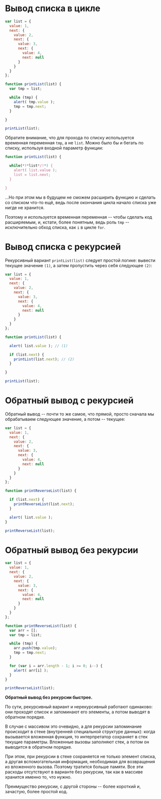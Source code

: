 # Вывод списка в цикле

```js run
var list = {
  value: 1,
  next: {
    value: 2,
    next: {
      value: 3,
      next: {
        value: 4,
        next: null
      }
    }
  }
};

function printList(list) {
  var tmp = list;

  while (tmp) {
    alert( tmp.value );
    tmp = tmp.next;
  }

}

printList(list);
```

Обратите внимание, что для прохода по списку используется временная переменная `tmp`, а не `list`. Можно было бы и бегать по списку, используя входной параметр функции:

```js
function printList(list) {

  while(*!*list*/!*) {
    alert( list.value );
    list = list.next;
  }

}
```

...Но при этом мы в будущем не сможем расширить функцию и сделать со списком что-то ещё, ведь после окончания цикла начало списка уже нигде не хранится.

Поэтому и используется временная переменная -- чтобы сделать код расширяемым, и, кстати, более понятным, ведь роль `tmp` -- исключительно обход списка, как `i` в цикле `for`.

# Вывод списка с рекурсией

Рекурсивный вариант `printList(list)` следует простой логике: вывести текущее значение `(1)`, а затем пропустить через себя следующее  `(2)`:

```js run
var list = {
  value: 1,
  next: {
    value: 2,
    next: {
      value: 3,
      next: {
        value: 4,
        next: null
      }
    }
  }
};

function printList(list) {

  alert( list.value ); // (1)

  if (list.next) {
    printList(list.next); // (2)
  }

}

printList(list);
```

# Обратный вывод с рекурсией

Обратный вывод -- почти то же самое, что прямой, просто сначала мы обрабатываем следующее значение, а потом -- текущее:

```js run
var list = {
  value: 1,
  next: {
    value: 2,
    next: {
      value: 3,
      next: {
        value: 4,
        next: null
      }
    }
  }
};

function printReverseList(list) {

  if (list.next) {
    printReverseList(list.next);
  }

  alert( list.value );
}

printReverseList(list);
```

# Обратный вывод без рекурсии

```js run
var list = {
  value: 1,
  next: {
    value: 2,
    next: {
      value: 3,
      next: {
        value: 4,
        next: null
      }
    }
  }
};

function printReverseList(list) {
  var arr = [];
  var tmp = list;

  while (tmp) {
    arr.push(tmp.value);
    tmp = tmp.next;
  }

  for (var i = arr.length - 1; i >= 0; i--) {
    alert( arr[i] );
  }
}

printReverseList(list);
```

**Обратный вывод без рекурсии быстрее.**

По сути, рекурсивный вариант и нерекурсивный работают одинаково: они проходят список и запоминают его элементы, а потом выводят в обратном порядке.

В случае с массивом это очевидно, а для рекурсии запоминание происходит в стеке (внутренней специальной структуре данных): когда вызывается вложенная функция, то интерпретатор сохраняет в стек текущие параметры. Вложенные вызовы заполняют стек, а потом он выводится в обратном порядке.

При этом, при рекурсии в стеке сохраняется не только элемент списка, а другая вспомогательная информация, необходимая для возвращения из вложенного вызова. Поэтому тратится больше памяти. Все эти расходы отсутствуют в варианте без рекурсии, так как в массиве хранится именно то, что нужно.

Преимущество рекурсии, с другой стороны -- более короткий и, зачастую, более простой код.
